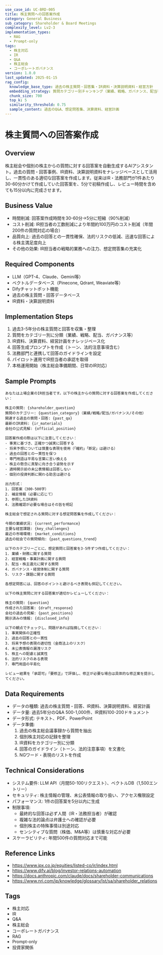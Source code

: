 ```yaml
---
use_case_id: UC-BRD-005
title: 株主質問への回答案作成
category: General Business
sub_category: Shareholder & Board Meetings
complexity_level: Lv2-3
implementation_types:
  - RAG
  - Prompt-only
tags:
  - 株主対応
  - IR
  - Q&A
  - 株主総会
  - コーポレートガバナンス
version: 1.0.0
last_updated: 2025-01-15
rag_config:
  knowledge_base_type: 過去の株主質問・回答集・IR資料・決算説明資料・経営方針
  embedding_strategy: 質問カテゴリー別チャンキング（業績、戦略、ガバナンス、配当等）
  chunk_size: 700
  top_k: 5
  similarity_threshold: 0.75
  sample_content: 過去のQ&A、想定問答集、決算資料、経営計画
---
```


# 株主質問への回答案作成

## Overview

株主総会や個別の株主からの質問に対する回答案を自動生成するAIアシスタント。過去の質問・回答事例、IR資料、決算説明資料をナレッジベースとして活用し、一貫性のある適切な回答案を作成します。従来はIR・法務部門が1件あたり30-60分かけて作成していた回答案を、5分で初稿作成し、レビュー時間を含めても15分以内に完成させます。

## Business Value

- 時間削減: 回答案作成時間を30-60分→5分に短縮（90%削減）
- コスト削減: IR担当者の工数削減により年間約100万円のコスト削減（年間200件の質問対応の場合）
- 品質向上: 過去の回答との一貫性確保、法的リスクの低減、迅速な回答による株主満足度向上
- その他の効果: IR担当者の戦略的業務への注力、想定問答集の充実化

## Required Components

- LLM（GPT-4、Claude、Gemini等）
- ベクトルデータベース（Pinecone, Qdrant, Weaviate等）
- Difyチャットボット機能
- 過去の株主質問・回答データベース
- IR資料・決算説明資料

## Implementation Steps

1. 過去3-5年分の株主質問と回答を収集・整理
2. 質問をカテゴリー別に分類（業績、戦略、配当、ガバナンス等）
3. IR資料、決算資料、経営計画をナレッジベース化
4. 回答生成プロンプトを作成（トーン、法的注意事項含む）
5. 法務部門と連携して回答のガイドラインを設定
6. パイロット運用でIR担当者の承認を取得
7. 本格運用開始（株主総会準備期間、日常のIR対応）

## Sample Prompts

```
あなたは上場企業のIR担当者です。以下の株主からの質問に対する回答案を作成してください：

株主の質問: {shareholder_question}
質問のカテゴリー: {question_category}（業績/戦略/配当/ガバナンス/その他）
関連する過去の質問・回答: {past_qa}
最新のIR資料: {ir_materials}
会社の公式見解: {official_position}

回答案作成の際は以下に注意してください：
- 事実に基づき、正確かつ誠実に回答する
- 将来予想については慎重な表現を使用（「確約」「断定」は避ける）
- 過去の回答との一貫性を保つ
- 専門用語は平易な言葉に言い換える
- 株主の懸念に真摯に向き合う姿勢を示す
- 適時開示前の未公表情報は回答しない
- 個別の投資判断に関わる助言は避ける

出力形式：
1. 回答案（300-500字）
2. 補足情報（必要に応じて）
3. 参照したIR資料
4. 法務確認が必要な場合はその旨を明記
```

```
株主総会で想定される質問に対する想定問答集を作成してください：

今期の業績状況: {current_performance}
主要な経営課題: {key_challenges}
最近の市場環境: {market_conditions}
過去の総会での質問傾向: {past_questions_trend}

以下のカテゴリーごとに、想定質問と回答案を3-5件ずつ作成してください：
1. 業績・財務に関する質問
2. 経営戦略・事業計画に関する質問
3. 配当・株主還元に関する質問
4. ガバナンス・経営体制に関する質問
5. リスク・課題に関する質問

各想定問答には、回答のポイントと避けるべき表現も併記してください。
```

```
以下の株主質問に対する回答案が適切かレビューしてください：

株主の質問: {question}
作成された回答案: {draft_response}
会社の過去の見解: {past_positions}
開示済みの情報: {disclosed_info}

以下の観点でチェックし、問題があれば指摘してください：
1. 事実関係の正確性
2. 過去の回答との一貫性
3. 将来予想の表現の適切性（金商法上のリスク）
4. 未公表情報の漏洩リスク
5. 株主への配慮と誠実性
6. 法的リスクのある表現
7. 専門用語の平易化

レビュー結果を「承認可」「要修正」で評価し、修正が必要な場合は具体的な修正案を提示してください。
```

## Data Requirements

- データの種類: 過去の株主質問・回答、IR資料、決算説明資料、経営計画
- データ量: 過去5年分のQ&A 500-1,000件、IR資料100-200ドキュメント
- データ形式: テキスト、PDF、PowerPoint
- データ準備:
  1. 過去の株主総会議事録から質問を抽出
  2. 個別株主対応の記録を整理
  3. IR資料をカテゴリー別に分類
  4. 回答のガイドライン（トーン、法的注意事項）を文書化
  5. NGワード・表現のリストを作成

## Technical Considerations

- システム要件: LLM API（月間50-100リクエスト）、ベクトルDB（1,500エントリー）
- セキュリティ: 株主情報の管理、未公表情報の取り扱い、アクセス権限設定
- パフォーマンス: 1件の回答案を5分以内に生成
- 制限事項:
  - 最終的な回答は必ず人間（IR・法務担当者）が確認
  - 複雑な法的論点は弁護士への確認が必要
  - 個別株主の特殊事情は別途対応
  - センシティブな質問（株価、M&A等）は慎重な対応が必要
- スケーラビリティ: 年間500件の質問対応まで可能

## Reference Links

- https://www.jpx.co.jp/equities/listed-co/ir/index.html
- https://www.dify.ai/blog/investor-relations-automation
- https://docs.anthropic.com/claude/docs/shareholder-communications
- https://www.nri.com/jp/knowledge/glossary/lst/sa/shareholder_relations

## Tags

- 株主対応
- IR
- Q&A
- 株主総会
- コーポレートガバナンス
- RAG
- Prompt-only
- 投資家関係
